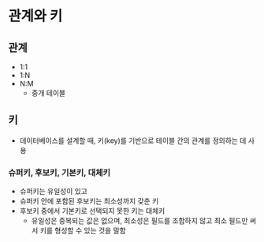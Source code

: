 # 관계와 키

## 관계
- 1:1
- 1:N
- N:M
   - 중개 테이블

## 키
- 데이터베이스를 설계할 때, 키(key)를 기반으로 테이블 간의 관계를 정의하는 데 사용

### 슈퍼키, 후보키, 기본키, 대체키
- 슈퍼키는 유일성이 있고
- 슈퍼키 안에 포함된 후보키는 최소성까지 갖춘 키
- 후보키 중에서 기본키로 선택되지 못한 키는 대체키
  - 유일성은 중복되는 값은 없으며, 최소성은 필드를 조합하지 않고 최소 필드만 써서 키를 형성할 수 있는 것을 말함